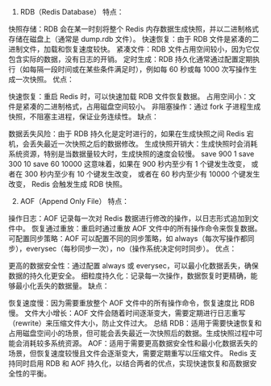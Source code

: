 1. RDB（Redis Database）
   特点：

快照存储：RDB 会在某一时刻将整个 Redis 内存数据生成快照，并以二进制格式存储在磁盘上（通常是 dump.rdb 文件）。
快速恢复：由于 RDB 文件是紧凑的二进制文件，加载和恢复速度较快。
紧凑文件：RDB 文件占用空间较小，因为它仅包含实际的数据，没有日志的开销。
定时生成：RDB 持久化通常通过配置定期执行（如每隔一段时间或在某些条件满足时），例如每 60 秒或每 1000 次写操作生成一次快照。
优点：

快速恢复：重启 Redis 时，可以快速加载 RDB 文件恢复数据。
占用空间小：文件是紧凑的二进制格式，占用磁盘空间较小。
非阻塞操作：通过 fork 子进程生成快照，不阻塞主进程，保证业务连续性。
缺点：

数据丢失风险：由于 RDB 持久化是定时进行的，如果在生成快照之间 Redis 宕机，会丢失最近一次快照之后的数据修改。
生成快照开销大：生成快照时会消耗系统资源，特别是当数据量较大时，生成快照的速度会较慢。
save 900 1
save 300 10
save 60 10000
这意味着，如果在 900 秒内至少有 1 个键发生改变，
或者在 300 秒内至少有 10 个键发生改变，
或者在 60 秒内至少有 10000 个键发生改变，
Redis 会触发生成 RDB 快照。




2. AOF（Append Only File）
   特点：

操作日志：AOF 记录每一次对 Redis 数据进行修改的操作，以日志形式追加到文件中。
恢复通过重放：重启时通过重放 AOF 文件中的所有操作命令来恢复数据。
可配置同步策略：AOF 可以配置不同的同步策略，如 always（每次写操作都同步），everysec（每秒同步一次），no（操作系统决定何时同步）。
优点：

更高的数据安全性：通过配置 always 或 everysec，可以最小化数据丢失，确保数据的持久化更安全。
细粒度持久化：记录每一次操作，数据恢复时更精确，能够最小化丢失的数据量。
缺点：

恢复速度慢：因为需要重放整个 AOF 文件中的所有操作命令，恢复速度比 RDB 慢。
文件大小增长：AOF 文件会随着时间逐渐变大，需要定期进行日志重写（rewrite）来压缩文件大小，防止文件过大。
总结
RDB：适用于需要快速恢复和占用磁盘空间小的场景，但可能会丢失最近一次快照后的数据。生成快照过程中可能会消耗较多系统资源。
AOF：适用于需要更高数据安全性和最小化数据丢失的场景，但恢复速度较慢且文件会逐渐变大，需要定期重写以压缩文件。
Redis 支持同时启用 RDB 和 AOF 持久化，以结合两者的优点，实现快速恢复和高数据安全性的平衡。